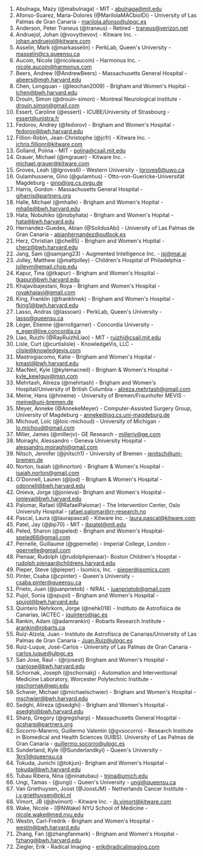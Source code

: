 <!-- PLEASE DO NOT EDIT THIS FILE: IT IS MAINTAINED BY THE ORGANIZERS BASED ON ACTUAL REGISTRATIONS -->

1. Abulnaga, Mazy (@mabulnaga) - MIT - abulnaga@mit.edu
1. Afonso-Suarez, Maria-Dolores (@MarilolaMACbioIDi) - University of Las Palmas de Gran Canaria - marilola.afonso@ulpgc.es
1. Anderson, Peter Traneus (@traneus) - Retired - traneus@verizon.net
1. Andruejol, Johan (@vovythevov) - Kitware Inc. - johan.andruejol@kitware.com
1. Asselin, Mark (@markasselin) - PerkLab, Queen's University - masselin@cs.queensu.ca
1. Aucoin, Nicole (@nicoleaucoin) - Harmonus Inc. - nicole.aucoin@harmonus.com
1. Beers, Andrew (@AndrewBeers) - Massachusetts General Hospital - abeers@mgh.harvard.edu
1. Chen, Longquan - (@leochan2009) - Brigham and Women's Hopital - lchen@bwh.harvard.edu
1. Drouin, Simon (@drouin-simon) - Montreal Neurological Institute - drouin.simon@gmail.com
1. Essert,	Caroline (@essert) - 	ICUBE/University of Strasbourg - 	essert@unistra.fr
1. Fedorov, Andrey (@fedorov) - Brigham and Women's Hospital - fedorov@bwh.harvard.edu
1. Fillion-Robin, Jean-Christophe (@jcfr) - Kitware Inc. - jchris.fillionr@kitware.com
1. Golland, Polina - MIT - polina@csail.mit.edu
1. Grauer, Michael (@mgrauer) - Kitware Inc. - michael.grauer@kitware.com
1. Groves, Leah (@lgroves6) - Western University - lgroves6@uwo.ca
1. Gulamhussene, Gino (@gulamhus) - Otto-von-Guericke-Universität Magdeburg - gino@isg.cs.ovgu.de
1. Harris, Gordon - Massachusetts General Hospital - gjharris@partners.org
1. Halle,	Michael (@mhalle) - Brigham and Women's Hopital - mhalle@bwh.harvard.edu
1. Hata,	Nobuhiko (@nobyhata) - Brigham and Women's Hopital - hata@bwh.harvard.edu
1. Hernandez-Guedes, Abian (@SolidusAbi) - University of Las Palmas de Gran Canaria - abianhernandez@outlook.es
1. Herz,	Christian (@che85) - Brigham and Women's Hopital - cherz@bwh.harvard.edu
1. Jang, Sam (@samjang23) - Augmented Intelligence Inc. - jsj@mai.ai
1. Jolley, Matthew (@mattjolley) - Children's Hospital of Philadelphia - jolleym@email.chop.edu
1. Kapur, Tina (@tkapur) - Brigham and Women's Hospital - tkapur@bwh.harvard.edu
1. Khajavibajestani, Roya - Brigham and Women's Hospital - royakhajavi@gmail.com
1. King,	Franklin (@franklinwk) - Brigham and Women's Hospital - fking1@bwh.harvard.edu
1. Lasso, Andras (@lassoan) - PerkLab, Queen's University - lasso@queensu.ca
1. Léger,	Étienne (@errollgarner) - Concordia University - e_eger@live.concordia.ca
1. Liao, Ruizhi (@RayRuizhiLiao) - MIT - ruizhi@csail.mit.edu
1. Lisle,	Curt (@curtislisle) - KnowledgeVis, LLC - clisle@knowledgevis.com
1. Mastrogiacomo, Katie - Brigham and Women's Hopital - kmast@bwh.harvard.edu
1. MacNeil,	Kyle (@kylemacneil) - Brigham & Women's Hospital - kyle_kewlguy@msn.com
1. Mehrtash, Alireza (@mehrtash) - Brigham and Women's Hospital/University of British Columbia - alireza.mehrtash@gmail.com
1. Meine, Hans (@hmeine) - University of Bremen/Fraunhofer MEVIS - meine@uni-bremen.de
1. Meyer, Anneke (@AnnekeMeyer) - Computer-Assisted Surgery Group, University of Magdeburg - anneke@isg.cs.uni-magdeburg.de
1. Michoud, Loïc (@loic-michoud) - University of Michigan - lo.michoud@gmail.com
1. Miller, James (@millerjv)- GE Research - millerjv@ge.com
1. Moiraghi, Alessandro - Geneva University Hospital - alessandro.moiraghi@gmail.com
1. Nitsch, Jennifer (@jnitsch1) - University of Bremen - jenitsch@uni-bremen.de
1. Norton, Isaiah (@ihnorton) - Brigham & Women's Hospital - isaiah.norton@gmail.com
1. O'Donnell,	Lauren (@ljod) - Brigham & Women's Hospital - odonnell@bwh.harvard.edu
1. Onieva,	Jorge (@jonieva)- Brigham and Women's Hospital - jonieva@bwh.harvard.edu
1. Palomar, Rafael (@RafaelPalomar) - The Intervention Center, Oslo University Hospital - rafael.palomar@rr-research.no
1. Pascal, Laura (@laurapascal) - Kitware Inc. - laura.pascal@kitware.com
1. Patel, Jay (@jbp70) - MIT - jbpatel@mit.edu
1. Peled, Sharon (@speled) - Brigham and Women's Hospital- speled66@gmail.com
1. Pernelle, Guillaume (@gpernelle) - Imperial College, London - gpernelle@gmail.com
1. Pienaar,	Rudolph (@rudolphpienaar)- Boston Children's Hospital - rudolph.pienaar@childrens.harvard.edu
1. Pieper, Steve (@pieper) - Isomics, Inc. - pieper@isomics.com
1. Pinter, Csaba (@cpinter) - Queen's University - csaba.pinter@queensu.ca
1. Prieto, Juan (@juanprietob) - NIRAL - juanprietob@gmail.com
1. Pujol, Sonia (@spujol) - Brigham and Women's Hospital - spujol@bwh.harvard.edu
1. Quintero Nehrkorn, Jorge (@nehk018) - Instituto de Astrofísica de Canarias, IACTEC - jquintero@iac.es
1. Rankin, Adam (@adamrankin) - Robarts Research Institute - arankin@robarts.ca
1. Ruiz-Alzola, Juan - Instituto de Astrofísica de Canarias/University of Las Palmas de Gran Canaria - Juan.Ruiz@ulpgc.es
1. Ruiz-Luque, José-Carlos - University of Las Palmas de Gran Canaria - carlos.luque@ulpgc.es
1. San Jose,	Raul - (@rjosest) Brigham and Women's Hospital - rsanjose@bwh.harvard.edu
1. Schornak, Joseph (@schornakj) - Automation and Interventional Medicine Laboratory, Worcester Polytechnic Institute - jgschornak@wpi.edu
1. Schwier, Michael (@michaelschwier) - Brigham and Women's Hospital - mschwier@bwh.harvard.edu
1. Sedghi, Alireza (@sedghi) - Brigham and Women's Hospital - asedghi@bwh.harvard.edu
1. Sharp, Gregory (@gregsharp) - Massachusetts General Hospital - gcsharp@partners.org
1. Socorro-Marerro, Guillermo Valentín (@gvsocorro) - Research Institute in Biomedical and Health Sciences (IUIBS). University of Las Palmas de Gran Canaria - guillermo.socorro@ulpgc.es
1. Sunderland, Kyle (@Sunderlandkyl) - Queen's University - 1krs1@queensu.ca
1. Tokuda,	Junichi (@tokjun)- 	Brigham and Women's Hospital - 	tokuda@bwh.harvard.edu
1. Tubau Ribera, Nina (@ninatubau) - tnina@umich.edu
1. Ungi,	Tamas -	(@ungi) - Queen's University -	ungi@queensu.ca
1. Van Griethuysen, Joost (@JoostJM) - Netherlands Cancer Institute - j.v.griethuysen@nki.nl
1. Vimort, JB (@jbvimort) - Kitware Inc. - jb.vimort@kitware.com
1. Wake, Nicole - (@NWake) NYU School of Medicine - nicole.wake@med.nyu.edu
1. Westin, Carl-Fredrik - Brigham and Women's Hospital - westin@bwh.harvard.edu
1. Zhang, Fan (@zhangfanmark) - Brigham and Women's Hospital - fzhang@bwh.harvard.edu
1. Ziegler, Erik - Radical Imaging - erik@radicalimaging.com
